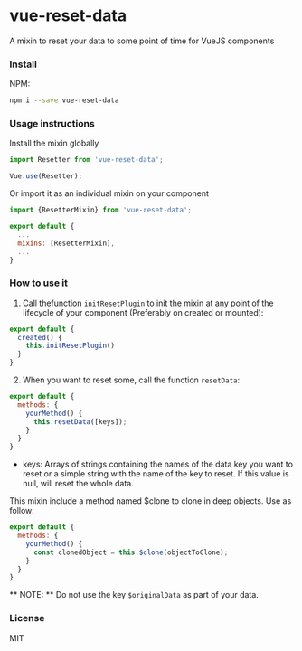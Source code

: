 # vue-reset-data
A mixin to reset your data to some point of time for VueJS components

### Install  

NPM:  
```bash
npm i --save vue-reset-data
```

### Usage instructions  

Install the mixin globally

```javascript
import Resetter from 'vue-reset-data';

Vue.use(Resetter);
```

Or import it as an individual mixin on your component

```javascript
import {ResetterMixin} from 'vue-reset-data';

export default {
  ...
  mixins: [ResetterMixin],
  ...
}
```

### How to use it

1. Call thefunction `initResetPlugin` to init the mixin at any point of the lifecycle of your component (Preferably on created or mounted):
```javascript
export default {
  created() {
    this.initResetPlugin()
  }
}
```
2. When you want to reset some, call the function `resetData`:
```javascript
export default {
  methods: {
    yourMethod() {
      this.resetData([keys]);
    }
  }
}
```
- keys: Arrays of strings containing the names of the data key you want to reset or a simple string with the name of the key to reset. If this value is null, will reset the whole data.

This mixin include a method named $clone to clone in deep objects. Use as follow:
```javascript
export default {
  methods: {
    yourMethod() {
      const clonedObject = this.$clone(objectToClone);
    }
  }
}
```

** NOTE: ** Do not use the key `$originalData` as part of your data.

### License
MIT

